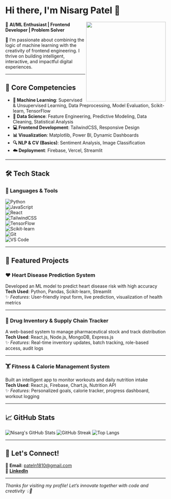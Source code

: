 # Hi there, I'm Nisarg Patel 👋

<img align="right" src="https://media.giphy.com/media/hvRJCLFzcasrR4ia7z/giphy.gif" width="250"/>

🎯 **AI/ML Enthusiast | Frontend Developer | Problem Solver**

🚀 I’m passionate about combining the logic of machine learning with the creativity of frontend engineering. I thrive on building intelligent, interactive, and impactful digital experiences.

---

## 🧠 Core Competencies

- **🤖 Machine Learning**: Supervised & Unsupervised Learning, Data Preprocessing, Model Evaluation, Scikit-learn, TensorFlow  
- **🧪 Data Science**: Feature Engineering, Predictive Modeling, Data Cleaning, Statistical Analysis  
- **💻 Frontend Development**: TailwindCSS, Responsive Design 
- **📊 Visualization**: Matplotlib, Power BI, Dynamic Dashboards  
- **🔍 NLP & CV (Basics)**: Sentiment Analysis, Image Classification  
- **☁️ Deployment**: Firebase, Vercel, Streamlit  

---

## 🛠️ Tech Stack

### 🚀 Languages & Tools  
![Python](https://img.shields.io/badge/-Python-3776AB?style=flat&logo=python&logoColor=white)  
![JavaScript](https://img.shields.io/badge/-JavaScript-F7DF1E?style=flat&logo=javascript&logoColor=black)  
![React](https://img.shields.io/badge/-React-61DAFB?style=flat&logo=react&logoColor=black)  
![TailwindCSS](https://img.shields.io/badge/-TailwindCSS-06B6D4?style=flat&logo=tailwind-css&logoColor=white)  
![TensorFlow](https://img.shields.io/badge/-TensorFlow-FF6F00?style=flat&logo=tensorflow&logoColor=white)  
![Scikit-learn](https://img.shields.io/badge/-Scikit--learn-F7931E?style=flat&logo=scikit-learn&logoColor=white)  
![Git](https://img.shields.io/badge/-Git-F05032?style=flat&logo=git&logoColor=white)  
![VS Code](https://img.shields.io/badge/-VSCode-007ACC?style=flat&logo=visual-studio-code&logoColor=white)

---

## 🌟 Featured Projects

### ❤️ **Heart Disease Prediction System**
Developed an ML model to predict heart disease risk with high accuracy  
**Tech Used**: Python, Pandas, Scikit-learn, Streamlit  
✨ *Features*: User-friendly input form, live prediction, visualization of health metrics

---

### 💊 **Drug Inventory & Supply Chain Tracker**
A web-based system to manage pharmaceutical stock and track distribution  
**Tech Used**: React.js, Node.js, MongoDB, Express.js  
✨ *Features*: Real-time inventory updates, batch tracking, role-based access, audit logs

---

### 🏋️ **Fitness & Calorie Management System**
Built an intelligent app to monitor workouts and daily nutrition intake  
**Tech Used**: React.js, Firebase, Chart.js, Nutrition API  
✨ *Features*: Personalized goals, calorie tracker, progress dashboard, workout logging

---

## 📈 GitHub Stats

![Nisarg's GitHub Stats](https://github-readme-stats.vercel.app/api?username=nisargpatel03&show_icons=true&theme=radical)
![GitHub Streak](https://streak-stats.demolab.com?user=nisargpatel03&theme=radical)
![Top Langs](https://github-readme-stats.vercel.app/api/top-langs/?username=nisargpatel03&layout=compact&theme=radical)

---

## 📩 Let's Connect!

📧 **Email**: pateln1810@gmail.com   
💼 [**LinkedIn**](https://www.linkedin.com/in/nisarg-patel-34620928a/) 


---

_Thanks for visiting my profile! Let’s innovate together with code and creativity 💡🚀_
